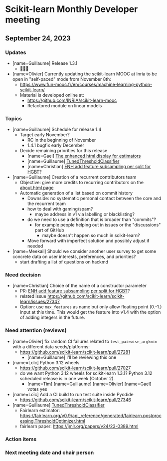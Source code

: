 # Scikit-learn Monthly Developer meeting

## September 24, 2023

### Updates

- [name=Guillaume] Release 1.3.1
    - 🎉🎉🎉
- [name=Olivier] Currently updating the scikit-learn MOOC at Inria to be open in "self-paced" mode from November 8th:
    - https://www.fun-mooc.fr/en/courses/machine-learning-python-scikit-learn/
    - Material is developed online at:
        - https://github.com/INRIA/scikit-learn-mooc
        - Refactored module on linear models

### Topics

- [name=Guillaume] Schedule for release 1.4
    - Target early November?
        - RC in the beginning of November
        - 1.4.1 bugfix early December
    - Decide remaining priorities for this release
        - [name=Gael] [The enhanced html display for estimators](https://github.com/scikit-learn/scikit-learn/pull/26616)
        - [name=Guillaume] [TunedThresholdClassifier](https://github.com/scikit-learn/scikit-learn/pull/26120)
        - [name=Christian] [ENH add feature subsampling per split for HGBT](https://github.com/scikit-learn/scikit-learn/pull/27139)?
- [name=Guillaume] Creation of a recurrent contributors team
    - Objective: give more credits to recurring contributors on the [about.html page](https://scikit-learn.org/stable/about.html)
    - Automatic generation of a list based on commit history
        - Downside: no systematic personal contact between the core and the recurrent team
        - how to deal with gaming/spam?
            - maybe address in v1 via labelling or blacklisting?
        - do we need to use a definition that is broader than "commits"?
            - for example people helping out in issues or the "discussions" part of GitHub
                - maybe doesn't happen so much in scikit-learn?
        - Move forward with imperfect solution and possibly adjust if needed
- [name=Meekail] Should we consider another user survey to get some concrete data on user interests, preferences, and priorities?
    - start drafting a list of questions on hackmd

### Need decision

- [name=Christian] Choice of the name of a constructor parameter
    - PR: [ENH add feature subsampling per split for HGBT](https://github.com/scikit-learn/scikit-learn/pull/27139)?
    - related issue https://github.com/scikit-learn/scikit-learn/issues/27347
    - Option: use `max_features` as name but only allow floating point (0.-1.) input at this time. This would get the feature into v1.4 with the option of adding integers in the future.

### Need attention (reviews)

- [name=Olivier] fix random CI failures related to `test_pairwise_argkmin` with a different data seeds/platforms:
    - https://github.com/scikit-learn/scikit-learn/pull/27281
        - [name=Guillaume] I'll be reviewing this one
- [name=Loïc] Python 3.12 wheels
    - https://github.com/scikit-learn/scikit-learn/pull/27027
    - do we want Python 3.12 wheels for scikit-learn 1.3.1? Python 3.12 scheduled release is in one week (October 2).
        - [name=Tim] [name=Guillaume] [name=Olivier] [name=Gael] votes yes
- [name=Loïc] Add a CI build to run test suite inside Pyodide
    - https://github.com/scikit-learn/scikit-learn/pull/27346
- [name=Guillaume] [TunedThresholdClassifier](https://github.com/scikit-learn/scikit-learn/pull/26120)
    - Fairlearn estimator: https://fairlearn.org/v0.9/api_reference/generated/fairlearn.postprocessing.ThresholdOptimizer.html
    - fairlearn paper: https://jmlr.org/papers/v24/23-0389.html

### Action items

### Next meeting date and chair person
